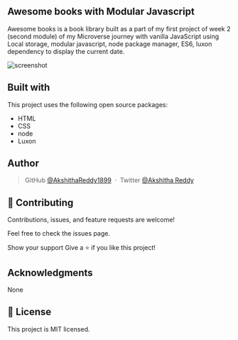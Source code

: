 ## Awesome books with Modular Javascript



Awesome books is a book library built as a part of my first project of week 2 (second module) of my Microverse journey with vanilla JavaScript using Local storage, modular javascript, node package manager, ES6, luxon dependency to display the current date.


![screenshot](https://user-images.githubusercontent.com/70577783/148981152-ebe100b9-ce35-4378-a5a5-af6a8414812b.png)


## Built with

This project uses the following open source packages:

- HTML
- CSS
- node
- Luxon

## Author

> GitHub [@AkshithaReddy1899](https://github.com) &nbsp;&middot;&nbsp;
> Twitter [@Akshitha Reddy](https://twitter.com)


## 🤝 Contributing
Contributions, issues, and feature requests are welcome!

Feel free to check the issues page.

Show your support
Give a ⭐️ if you like this project!

## Acknowledgments
None

## 📝 License
This project is MIT licensed.
